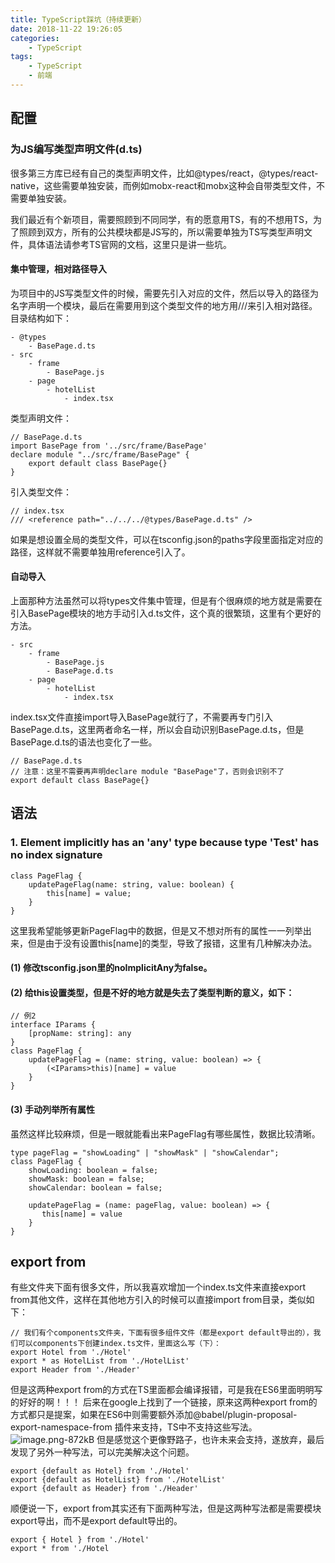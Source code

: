 ```yaml
---
title: TypeScript踩坑（持续更新）
date: 2018-11-22 19:26:05
categories:
    - TypeScript
tags:
    - TypeScript
    - 前端
---
```


## 配置
### 为JS编写类型声明文件(d.ts)
很多第三方库已经有自己的类型声明文件，比如@types/react，@types/react-native，这些需要单独安装，而例如mobx-react和mobx这种会自带类型文件，不需要单独安装。

我们最近有个新项目，需要照顾到不同同学，有的愿意用TS，有的不想用TS，为了照顾到双方，所有的公共模块都是JS写的，所以需要单独为TS写类型声明文件，具体语法请参考TS官网的文档，这里只是讲一些坑。

#### 集中管理，相对路径导入
为项目中的JS写类型文件的时候，需要先引入对应的文件，然后以导入的路径为名字声明一个模块，最后在需要用到这个类型文件的地方用///来引入相对路径。
目录结构如下：
```
- @types
    - BasePage.d.ts
- src
    - frame
        - BasePage.js
    - page
        - hotelList
            - index.tsx
```
类型声明文件：
```
// BasePage.d.ts
import BasePage from '../src/frame/BasePage'
declare module "../src/frame/BasePage" {
    export default class BasePage{}
}
```
引入类型文件：
```
// index.tsx
/// <reference path="../../../@types/BasePage.d.ts" />
```
如果是想设置全局的类型文件，可以在tsconfig.json的paths字段里面指定对应的路径，这样就不需要单独用reference引入了。
#### 自动导入
上面那种方法虽然可以将types文件集中管理，但是有个很麻烦的地方就是需要在引入BasePage模块的地方手动引入d.ts文件，这个真的很繁琐，这里有个更好的方法。
```
- src
    - frame
        - BasePage.js
        - BasePage.d.ts
    - page
        - hotelList
            - index.tsx
```
index.tsx文件直接import导入BasePage就行了，不需要再专门引入BasePage.d.ts，这里两者命名一样，所以会自动识别BasePage.d.ts，但是BasePage.d.ts的语法也变化了一些。
```
// BasePage.d.ts
// 注意：这里不需要再声明declare module "BasePage"了，否则会识别不了
export default class BasePage{}
```
<!-- more -->
## 语法
### 1. Element implicitly has an 'any' type because type 'Test' has no index signature
```
class PageFlag {
    updatePageFlag(name: string, value: boolean) {
        this[name] = value;
    }
}
```
这里我希望能够更新PageFlag中的数据，但是又不想对所有的属性一一列举出来，但是由于没有设置this[name]的类型，导致了报错，这里有几种解决办法。

#### (1) 修改tsconfig.json里的noImplicitAny为false。

#### (2) 给this设置类型，但是不好的地方就是失去了类型判断的意义，如下：

```
// 例2
interface IParams {
    [propName: string]: any
}
class PageFlag {
    updatePageFlag = (name: string, value: boolean) => {
        (<IParams>this)[name] = value
    }
}
```

#### (3) 手动列举所有属性
虽然这样比较麻烦，但是一眼就能看出来PageFlag有哪些属性，数据比较清晰。
```
type pageFlag = "showLoading" | "showMask" | "showCalendar";
class PageFlag {
    showLoading: boolean = false;
    showMask: boolean = false;
    showCalendar: boolean = false;
    
    updatePageFlag = (name: pageFlag, value: boolean) => {
       this[name] = value
    }
}
```
## export from
有些文件夹下面有很多文件，所以我喜欢增加一个index.ts文件来直接export from其他文件，这样在其他地方引入的时候可以直接import from目录，类似如下：
```
// 我们有个components文件夹，下面有很多组件文件（都是export default导出的），我们可以components下创建index.ts文件，里面这么写（下）：
export Hotel from './Hotel'
export * as HotelList from './HotelList'
export Header from './Header'
```
但是这两种export from的方式在TS里面都会编译报错，可是我在ES6里面明明写的好好的啊！！！
后来在google上找到了一个链接，原来这两种export from的方式都只是提案，如果在ES6中则需要额外添加@babel/plugin-proposal-export-namespace-from 插件来支持，TS中不支持这些写法。
![image.png-872kB][1]
但是感觉这个更像野路子，也许未来会支持，遂放弃，最后发现了另外一种写法，可以完美解决这个问题。
```
export {default as Hotel} from './Hotel'
export {default as HotelList} from './HotelList'
export {default as Header} from './Header'
```
顺便说一下，export from其实还有下面两种写法，但是这两种写法都是需要模块export导出，而不是export default导出的。
```
export { Hotel } from './Hotel'
export * from './Hotel
```

  [1]: https://image-static.segmentfault.com/387/530/3875307783-5bf6970920056_articlex
